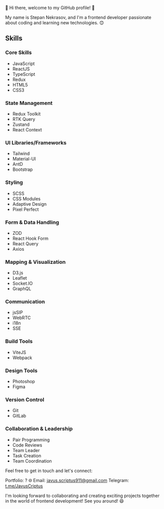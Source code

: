 🌟 Hi there, welcome to my GitHub profile! 🌟

My name is Stepan Nekrasov, and I'm a frontend developer passionate about coding and learning new technologies. 😊

## Skills
### Core Skills
- JavaScript
- ReactJS
- TypeScript
- Redux
- HTML5
- CSS3

### State Management
- Redux Toolkit
- RTK Query
- Zustand
- React Context

### UI Libraries/Frameworks
- Tailwind
- Material-UI
- AntD
- Bootstrap

### Styling
- SCSS
- CSS Modules
- Adaptive Design
- Pixel Perfect

### Form & Data Handling
- ZOD
- React Hook Form
- React Query
- Axios

### Mapping & Visualization
- D3.js
- Leaflet
- Socket.IO
- GraphQL

### Communication
- jsSIP
- WebRTC
- i18n
- SSE

### Build Tools
- ViteJS
- Webpack

### Design Tools
- Photoshop
- Figma

### Version Control
- Git
- GitLab

### Collaboration & Leadership
- Pair Programming
- Code Reviews
- Team Leader
- Task Creation
- Team Coordination

Feel free to get in touch and let's connect:

Portfolio: ? 🌐
Email: [javus.scriptus911@gmail.com](email://javus.scriptus911@gmail.com)
Telegram: [t.me/JavusCriptus](https://t.me/JavusCriptus)

I'm looking forward to collaborating and creating exciting projects together in the world of frontend development! See you around! 😄

